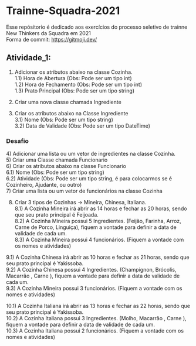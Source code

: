# Trainne-Squadra-2021
Esse repósitorio é dedicado aos exercícios do processo seletivo de trainne New Thinkers da Squadra em 2021 <br>
Forma de commit: https://gitmoji.dev/

<h2>Atividade_1:</h2>

1) Adicionar os atributos abaixo na classe Cozinha.<br>
1.1) Hora de Abertura (Obs: Pode ser um tipo int)<br>
1.2) Hora de Fechamento (Obs: Pode ser um tipo int)<br>
1.3) Prato Principal (Obs: Pode ser um tipo string)<br>

2) Criar uma nova classe chamada Ingrediente<br>
3) Criar os atributos abaixo na Classe Ingrediente<br>
3.1) Nome (Obs: Pode ser um tipo string)<br>
3.2) Data de Validade (Obs: Pode ser um tipo DateTime)<br>

<h3>Desafio</h3>
4) Adicionar uma lista ou um vetor de ingredientes na classe Cozinha.<br>
5) Criar uma Classe chamada Funcionario<br>
6) Criar os atributos abaixo na classe Funcionario<br>
6.1) Nome (Obs: Pode ser um tipo string)<br>
6.2) Atividade (Obs: Pode ser um tipo string, é para colocarmos se é Cozinheiro, Ajudante, ou outro)<br>
7) Criar uma lista ou um vetor de funcionários na classe Cozinha<br>

8) Criar 3 tipos de Cozinhas -> Mineira, Chinesa, Italiana.<br>
8.1) A Cozinha Mineira irá abrir as 14 horas e fechar as 20 horas, sendo que seu prato principal é Feijoada.<br>
8.2) A Cozinha Mineira possui 5 Ingredientes. (Feijão, Farinha, Arroz, Carne de Porco, Linguiça), fiquem a vontade para definir a data de validade de cada um.<br>
8.3) A Cozinha Mineira possui 4 funcionários. (Fiquem a vontade com os nomes e atividades)<br>

9.1) A Cozinha Chinesa irá abrir as 10 horas e fechar as 21 horas, sendo que seu prato principal é Yakissoba.<br>
9.2) A Cozinha Chinesa possui 4 Ingredientes. (Champignon, Brócolis, Macarrão , Carne ), fiquem a vontade para definir a data de validade de cada um.<br>
9.3) A Cozinha Mineira possui 3 funcionários. (Fiquem a vontade com os nomes e atividades)<br>

10.1) A Cozinha Italiana irá abrir as 13 horas e fechar as 22 horas, sendo que seu prato principal é Yakissoba.<br>
10.2) A Cozinha Italiana possui 3 Ingredientes. (Molho, Macarrão , Carne ), fiquem a vontade para definir a data de validade de cada um.<br>
10.3) A Cozinha Italiana possui 2 funcionários. (Fiquem a vontade com os nomes e atividades)<br>